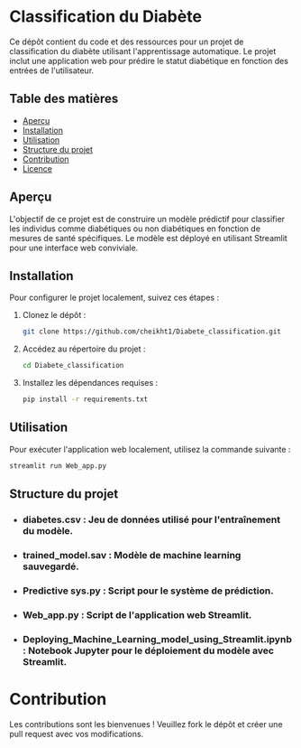 # Classification du Diabète

Ce dépôt contient du code et des ressources pour un projet de classification du diabète utilisant l'apprentissage automatique. Le projet inclut une application web pour prédire le statut diabétique en fonction des entrées de l'utilisateur.

## Table des matières

- [Aperçu](#aperçu)
- [Installation](#installation)
- [Utilisation](#utilisation)
- [Structure du projet](#structure-du-projet)
- [Contribution](#contribution)
- [Licence](#licence)

## Aperçu

L'objectif de ce projet est de construire un modèle prédictif pour classifier les individus comme diabétiques ou non diabétiques en fonction de mesures de santé spécifiques. Le modèle est déployé en utilisant Streamlit pour une interface web conviviale.

## Installation

Pour configurer le projet localement, suivez ces étapes :

1. Clonez le dépôt :
    ```sh
    git clone https://github.com/cheikht1/Diabete_classification.git
    ```
2. Accédez au répertoire du projet :
    ```sh
    cd Diabete_classification
    ```
3. Installez les dépendances requises :
    ```sh
    pip install -r requirements.txt
    ```

## Utilisation

Pour exécuter l'application web localement, utilisez la commande suivante :
```sh
streamlit run Web_app.py
```
## Structure du projet

-  ### diabetes.csv : Jeu de données utilisé pour l'entraînement du modèle.
-  ### trained_model.sav : Modèle de machine learning sauvegardé.
-  ### Predictive sys.py : Script pour le système de prédiction.
-  ### Web_app.py : Script de l'application web Streamlit.
-  ### Deploying_Machine_Learning_model_using_Streamlit.ipynb : Notebook Jupyter pour le déploiement du modèle avec Streamlit.

# Contribution
  Les contributions sont les bienvenues ! Veuillez fork le dépôt et créer une pull request avec vos modifications.
